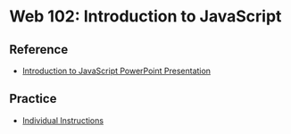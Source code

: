 # Web 102: Introduction to JavaScript

## Reference
- <a href="IntroductionToJavaScriptOld.pptx" target="_blank">Introduction to JavaScript PowerPoint Presentation</a>

## Practice
- [Individual Instructions](IndividualInstructions.md)